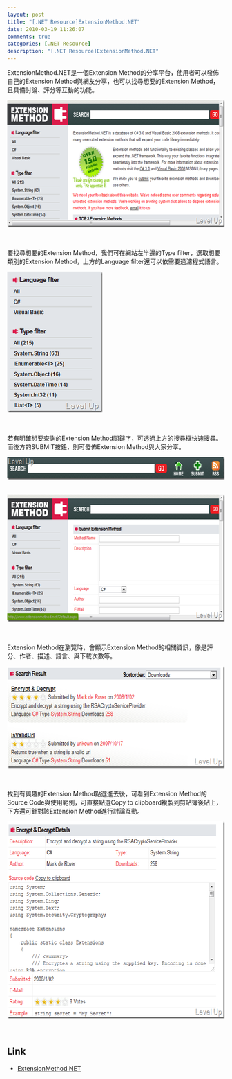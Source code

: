 ```yaml
---
layout: post
title: "[.NET Resource]ExtensionMethod.NET"
date: 2010-03-19 11:26:07
comments: true
categories: [.NET Resource]
description: "[.NET Resource]ExtensionMethod.NET"
---
```

<p>ExtensionMethod.NET是一個Extension Method的分享平台，使用者可以發佈自己的Extension Method與網友分享，也可以找尋想要的Extension Method，且具備討論、評分等互動的功能。</p>  <p><img style="border-right-width: 0px; display: inline; border-top-width: 0px; border-bottom-width: 0px; border-left-width: 0px" title="image" border="0" alt="image" src="\images\posts\14125\image_thumb.png" width="644" height="294" /></a> </p>  <p> </p>  <p>要找尋想要的Extension Method，我們可在網站左半邊的Type filter，選取想要類別的Extension Method，上方的Language filter還可以依需要過濾程式語言。</p>  <p><a href="http://files.dotblogs.com.tw/larrynung/1003/dafd18ab3cd9_14B93/image13.png"><img style="border-bottom: 0px; border-left: 0px; display: inline; border-top: 0px; border-right: 0px" title="image" border="0" alt="image" src="\images\posts\14125\image13_thumb.png" width="221" height="326" /></a> </p>  <p> </p>  <p>若有明確想要查詢的Extension Method關鍵字，可透過上方的搜尋框快速搜尋。而後方的SUBMIT按鈕，則可發佈Extension Method與大家分享。</p>  <p><a href="http://files.dotblogs.com.tw/larrynung/1003/dafd18ab3cd9_14B93/image10.png"><img style="border-bottom: 0px; border-left: 0px; display: inline; border-top: 0px; border-right: 0px" title="image" border="0" alt="image" src="\images\posts\14125\image10_thumb.png" width="644" height="53" /></a> </p>  <p><a href="http://files.dotblogs.com.tw/larrynung/1003/dafd18ab3cd9_14B93/image6.png"><img style="border-bottom: 0px; border-left: 0px; display: inline; border-top: 0px; border-right: 0px" title="image" border="0" alt="image" src="\images\posts\14125\image6_thumb.png" width="644" height="294" /></a> </p>  <p> </p>  <p> Extension Method在瀏覽時，會顯示Extension Method的相關資訊，像是評分、作者、描述、語言、與下載次數等。</p>  <p><a href="http://files.dotblogs.com.tw/larrynung/1003/dafd18ab3cd9_14B93/image22.png"><img style="border-bottom: 0px; border-left: 0px; display: inline; border-top: 0px; border-right: 0px" title="image" border="0" alt="image" src="\images\posts\14125\image22_thumb.png" width="613" height="236" /></a></p>  <p> </p>  <p>找到有興趣的Extension Method點選進去後，可看到Extension Method的Source Code與使用範例，可直接點選Copy to clipboard複製到剪貼簿後貼上，下方還可針對該Extension Method進行討論互動。</p>  <p><a href="http://files.dotblogs.com.tw/larrynung/1003/dafd18ab3cd9_14B93/image1.png"><img style="border-bottom: 0px; border-left: 0px; display: inline; border-top: 0px; border-right: 0px" title="image" border="0" alt="image" src="\images\posts\14125\image1_thumb.png" width="629" height="456" /></a> </p>  <p> </p>  <h2>Link</h2>  <ul>   <li><a href="http://www.extensionmethod.net/" target="_blank">ExtensionMethod.NET </li> </ul>